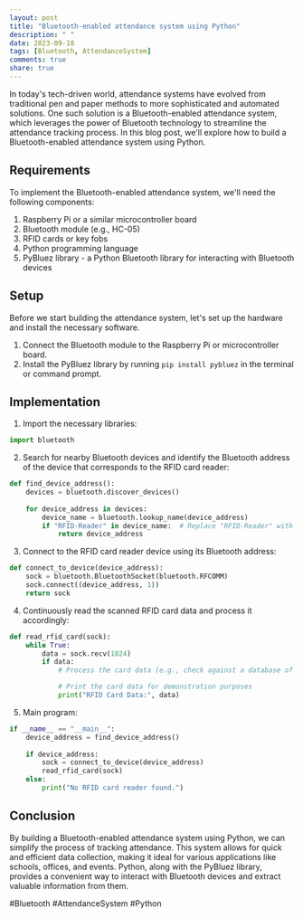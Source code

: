 ```yaml
---
layout: post
title: "Bluetooth-enabled attendance system using Python"
description: " "
date: 2023-09-18
tags: [Bluetooth, AttendanceSystem]
comments: true
share: true
---
```


In today's tech-driven world, attendance systems have evolved from traditional pen and paper methods to more sophisticated and automated solutions. One such solution is a Bluetooth-enabled attendance system, which leverages the power of Bluetooth technology to streamline the attendance tracking process. In this blog post, we'll explore how to build a Bluetooth-enabled attendance system using Python.

## Requirements
To implement the Bluetooth-enabled attendance system, we'll need the following components:

1. Raspberry Pi or a similar microcontroller board
2. Bluetooth module (e.g., HC-05)
3. RFID cards or key fobs
4. Python programming language
5. PyBluez library - a Python Bluetooth library for interacting with Bluetooth devices

## Setup
Before we start building the attendance system, let's set up the hardware and install the necessary software.

1. Connect the Bluetooth module to the Raspberry Pi or microcontroller board.
2. Install the PyBluez library by running `pip install pybluez` in the terminal or command prompt.

## Implementation

1. Import the necessary libraries:
```python
import bluetooth
```

2. Search for nearby Bluetooth devices and identify the Bluetooth address of the device that corresponds to the RFID card reader:
```python
def find_device_address():
    devices = bluetooth.discover_devices()
    
    for device_address in devices:
        device_name = bluetooth.lookup_name(device_address)
        if "RFID-Reader" in device_name:  # Replace "RFID-Reader" with the actual device name
            return device_address
```

3. Connect to the RFID card reader device using its Bluetooth address:
```python
def connect_to_device(device_address):
    sock = bluetooth.BluetoothSocket(bluetooth.RFCOMM)
    sock.connect((device_address, 1))
    return sock
```

4. Continuously read the scanned RFID card data and process it accordingly:
```python
def read_rfid_card(sock):
    while True:
        data = sock.recv(1024)
        if data:
            # Process the card data (e.g., check against a database of registered users, mark attendance)

            # Print the card data for demonstration purposes
            print("RFID Card Data:", data)
```

5. Main program:
```python
if __name__ == "__main__":
    device_address = find_device_address()
    
    if device_address:
        sock = connect_to_device(device_address)
        read_rfid_card(sock)
    else:
        print("No RFID card reader found.")
```

## Conclusion
By building a Bluetooth-enabled attendance system using Python, we can simplify the process of tracking attendance. This system allows for quick and efficient data collection, making it ideal for various applications like schools, offices, and events. Python, along with the PyBluez library, provides a convenient way to interact with Bluetooth devices and extract valuable information from them.

#Bluetooth #AttendanceSystem #Python